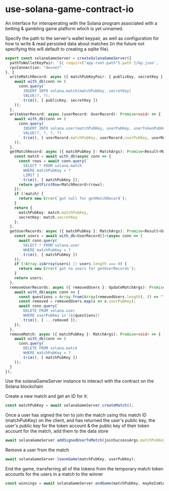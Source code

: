 # use-solana-game-contract-io
An interface for interoperating with the Solana program associated with a betting & gambling game platform which is yet unnamed.

Specify the path to the server's wallet keypair, as well as configuration for how to write & read persisted data about matches (in the future not specifying this will default to creating a sqlite file).
```ts
export const solanaGameServer = createSolanaGameServer({
  pathToWalletKeyPair: `${ require("app-root-path").path }/kp.json`,
  rpcConnection: "devnet"
}, {
  writeMatchRecord: async ({ matchPubKeyPair: { publicKey, secretKey } }) => {
    await with_db(conn => (
      conn.query(`
        INSERT INTO solana.match(matchPubKey, secretKey)
        VALUE(?, ?);
      `.trim(), [ publicKey, secretKey ])
    ));
  },
  writeUserRecord: async (userRecord: UserRecord): Promise<void> => {
    await with_db(conn => (
      conn.query(`
        INSERT INTO solana.user(matchPubKey, userPubKey, userTokenPubKey, userMatchTokenPubKey)
        VALUE(?, ?, ?, ?)
      `.trim(), [ userRecord.matchPubKey, userRecord.userPubKey, userRecord.userTokenPubKey, userRecord.userMatchTokenPubKey ])
    ));
  },
  getMatchRecord: async ({ matchPubKey }: MatchArgs): Promise<Result<MatchRecord>> => {
    const match = await with_db(async conn => {
      const rows = await conn.query(`
        SELECT * FROM solana.match
        WHERE matchPubKey = ?
        LIMIT 1
      `.trim(), [ matchPubKey ]);
      return getFirstRow<MatchRecord>(rows);
    });
    if (!match) {
      return new Error(`got null for getMatchRecord`);
    }
    return {
      matchPubKey: match.matchPubKey,
      secretKey: match.secretKey
    };
  },
  getUserRecords: async ({ matchPubKey }: MatchArgs): Promise<Result<UserRecord[]>> => {
    const users = await with_db<UserRecord[]>(async conn => (
      await conn.query(`
        SELECT * FROM solana.user
        WHERE matchPubKey = ?
      `.trim(), [ matchPubKey ])
    ));
    if (!Array.isArray(users) || users.length === 0) {
      return new Error(`got no users for getUserRecords`);
    }
    return users;
  },
  removeUserRecords: async ({ removedUsers }: UpdateMatchArgs): Promise<void> => {
    await with_db(async conn => {
      const questions = Array.from(Array(removedUsers.length), () => "?").join(", ");
      const removed = removedUsers.map(x => x.userPubKey);
      await conn.query(`
        DELETE FROM solana.user
        WHERE userPubKey in (${questions})
      `.trim(), [ ...removed ]);
    });
  },
  removeMatch: async ({ matchPubKey }: MatchArgs): Promise<void> => {
    await with_db(conn => (
      conn.query(`
        DELETE FROM solana.match
        WHERE matchPubKey = ?
      `.trim(), [ matchPubKey ])
    ));
  }
});
```

Use the solanaGameServer instance to interact with the contract on the Solana blockchain

Create a new match and get an ID for it:
```ts
const matchPubKey = await solanaGameServer.createMatch();
```

Once a user has signed the txn to join the match using this match ID (matchPubKey) on the client, and has returned the user's public key, the user's public key for the token account & the public key of their token account for the match, add them to the data store
```ts
await solanaGameServer.addSignedUserToMatch(joinSuccessArgs.matchPubKey, { userPubKey, userTokenPubKey, userMatchTokenPubKey })
```

Remove a user from the match
```ts
await solanaGameServer.leaveGame(matchPubKey, userPubKey);
```

End the game, transferring all of the tokens from the temporary match token accounts for the users in a match to the winner
```ts
const winnings = await solanaGameServer.endGame(matchPubKey, maybeIsWinner);
```



